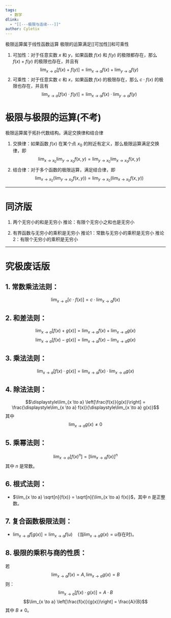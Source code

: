 ```yaml
---
tags:
  - 数学
dlink:
  - "[[---极限与连续---]]"
author: Cyletix
---
```

极限运算属于线性函数运算
极限的运算满足[[可加性]]和可乘性

1. 可加性：对于任意实数 $x$ 和 $y$，如果函数 $f(x)$ 和 $f(y)$ 的极限都存在，那么 $f(x) + f(y)$ 的极限也存在，并且有 $$\lim_{x \to a} [f(x) + f(y)] = \lim_{x \to a} f(x) + \lim_{y \to a} f(y)$$
2. 可乘性：对于任意实数 $c$ 和 $x$，如果函数 $f(x)$ 的极限存在，那么 $c \cdot f(x)$ 的极限也存在，并且有 $$\lim_{x \to a} [f(x) \cdot f(y)] = \lim_{x \to a} f(x) \cdot \lim_{y \to a} f(y)$$


# 极限与极限的运算(不考)

极限运算属于拓扑代数结构。满足交换律和结合律

1. 交换律：如果函数 $f(x)$ 在某个点 $x_0$ 的附近有定义，那么极限运算满足交换律，即$$\lim_{x \to x_0} \lim_{y \to x_0} f(x, y) = \lim_{y \to x_0} \lim_{x \to x_0} f(x, y)$$
2. 结合律：对于多个函数的极限运算，满足结合律，即 $$\lim_{x \to x_0} \left(\lim_{y \to x_0} f(x, y)\right) = \lim_{y \to x_0} \left(\lim_{x \to x_0} f(x, y)\right)$$



---
# 同济版
1. 两个无穷小的和是无穷小
	推论：有限个无穷小之和也是无穷小

2. 有界函数与无穷小的乘积是无穷小
	推论1：常数与无穷小的乘积是无穷小
	推论2：有限个无穷小的乘积是无穷小


---
# 究极废话版

## 1. **常数乘法法则**：
$$\lim_{x \to a} [c \cdot f(x)] = c \cdot \lim_{x \to a} f(x)$$

## 2. **和差法则**：
$$\lim_{x \to a} [f(x) + g(x)] = \lim_{x \to a} f(x) + \lim_{x \to a} g(x)$$
$$\lim_{x \to a} [f(x) - g(x)] = \lim_{x \to a} f(x) - \lim_{x \to a} g(x)$$

## 3. **乘法法则**：
$$\lim_{x \to a} [f(x) \cdot g(x)] = \lim_{x \to a} f(x) \cdot \lim_{x \to a} g(x)$$

## 4. **除法法则**：
$$\displaystyle\lim_{x \to a} \left[\frac{f(x)}{g(x)}\right] = \frac{\displaystyle\lim_{x \to a} f(x)}{\displaystyle\lim_{x \to a} g(x)}$$ 其中
$$\lim_{x \to a} g(x) \neq 0$$

## 5. **乘幂法则**：
$$\lim_{x \to a} [f(x)^n] = [\lim_{x \to a} f(x)]^n$$其中 $n$ 是常数。

## 6. **根式法则**：
- $\lim_{x \to a} \sqrt[n]{f(x)} = \sqrt[n]{\lim_{x \to a} f(x)}$，其中 $n$ 是正整数。

## 7. **复合函数极限法则**：
- $\lim_{x \to a} f[g(x)] = \lim_{x \to a} f(u) \quad \text{(当} \lim_{x \to a} g(x) = u \text{存在时)}$。


## 8. **极限的乘积与商的性质**：
若 $$\lim_{x \to a} f(x) = A,\lim_{x \to a} g(x) = B$$ 则：
$$\lim_{x \to a} [f(x) \cdot g(x)] = A \cdot B$$$$\lim_{x \to a} \left[\frac{f(x)}{g(x)}\right] = \frac{A}{B}$$其中 $B \neq 0$。
